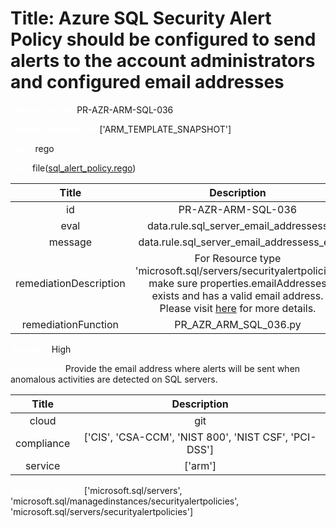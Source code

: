 



# Title: Azure SQL Security Alert Policy should be configured to send alerts to the account administrators and configured email addresses


***<font color="white">Master Test Id:</font>*** PR-AZR-ARM-SQL-036

***<font color="white">Master Snapshot Id:</font>*** ['ARM_TEMPLATE_SNAPSHOT']

***<font color="white">type:</font>*** rego

***<font color="white">rule:</font>*** file([sql_alert_policy.rego])  
  
  
  
  

|Title|Description|
| :---: | :---: |
|id|PR-AZR-ARM-SQL-036|
|eval|data.rule.sql_server_email_addressess|
|message|data.rule.sql_server_email_addressess_err|
|remediationDescription|For Resource type 'microsoft.sql/servers/securityalertpolicies' make sure properties.emailAddresses exists and has a valid email address.<br>Please visit <a href='https://docs.microsoft.com/en-us/azure/templates/microsoft.sql/servers/securityalertpolicies' target='_blank'>here</a> for more details.|
|remediationFunction|PR_AZR_ARM_SQL_036.py|


***<font color="white">Severity:</font>*** High

***<font color="white">Description:</font>*** Provide the email address where alerts will be sent when anomalous activities are detected on SQL servers.  
  
  

|Title|Description|
| :---: | :---: |
|cloud|git|
|compliance|['CIS', 'CSA-CCM', 'NIST 800', 'NIST CSF', 'PCI-DSS']|
|service|['arm']|


***<font color="white">Resource Types:</font>*** ['microsoft.sql/servers', 'microsoft.sql/managedinstances/securityalertpolicies', 'microsoft.sql/servers/securityalertpolicies']


[sql_alert_policy.rego]: https://github.com/prancer-io/prancer-compliance-test/tree/master/azure/iac/sql_alert_policy.rego
